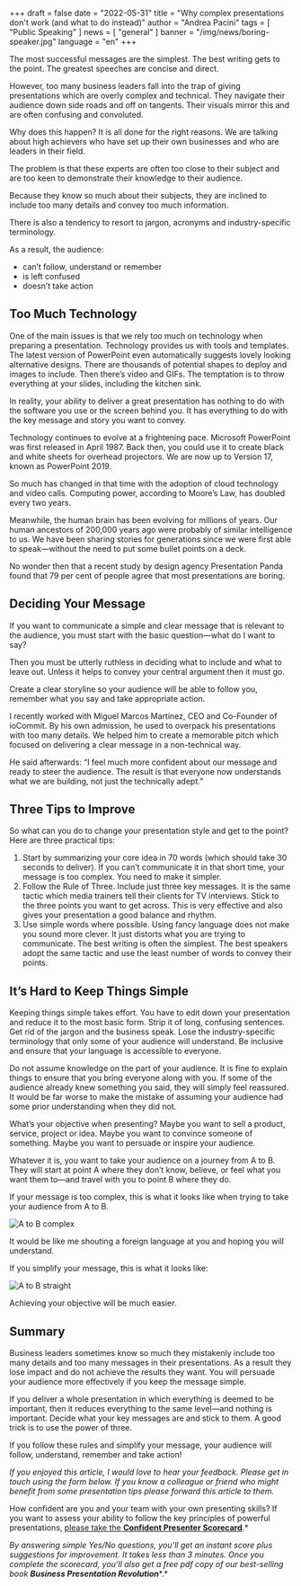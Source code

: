 +++
draft = false
date = "2022-05-31"
title = "Why complex presentations don't work (and what to do instead)"
author = "Andrea Pacini"
tags = [ "Public Speaking" ]
news = [ "general" ]
banner = "/img/news/boring-speaker.jpg"
language = "en"
+++

The most successful messages are the simplest. The best writing gets to the point. The greatest speeches are concise and direct.

However, too many business leaders fall into the trap of giving presentations which are overly complex and technical. They navigate their audience down side roads and off on tangents. 
Their visuals mirror this and are often confusing and convoluted.

Why does this happen? It is all done for the right reasons. We are talking about high achievers who have set up their own businesses and who are leaders in their field.

The problem is that these experts are often too close to their subject and are too keen to demonstrate their knowledge to their audience. 

Because they know so much about their subjects, they are inclined to include too many details and convey too much information.

There is also a tendency to resort to jargon, acronyms and industry-specific terminology.

As a result, the audience:
 
- can’t follow, understand or remember
- is left confused
- doesn’t take action

## Too Much Technology

One of the main issues is that we rely too much on technology when preparing a presentation. Technology provides us with tools and templates. The latest version of PowerPoint even automatically suggests lovely looking alternative designs. There are thousands of potential shapes to deploy and images to include. Then there’s video and GIFs. The temptation is to throw everything at your slides, including the kitchen sink.

In reality, your ability to deliver a great presentation has nothing to do with the software you use or the screen behind you. It has everything to do with the key message and story you want to convey.

Technology continues to evolve at a frightening pace. Microsoft PowerPoint was first released in April 1987. Back then, you could use it to create black and white sheets for overhead projectors. We are now up to Version 17, known as PowerPoint 2019.

So much has changed in that time with the adoption of cloud technology and video calls. Computing power, according to Moore’s Law, has doubled every two years.

Meanwhile, the human brain has been evolving for millions of years. Our human ancestors of 200,000 years ago were probably of similar intelligence to us. We have been sharing stories for generations since we were first able to speak—without the need to put some bullet points on a deck.

No wonder then that a recent study by design agency Presentation Panda found that 79 per cent of people agree that most presentations are boring. 

## Deciding Your Message

If you want to communicate a simple and clear message that is relevant to the audience, you must start with the basic question—what do I want to say? 

Then you must be utterly ruthless in deciding what to include and what to leave out. Unless it helps to convey your central argument then it must go.

Create a clear storyline so your audience will be able to follow you, remember what you say and take appropriate action.

I recently worked with Miguel Marcos Martinez, CEO and Co-Founder of ioCommit. By his own admission, he used to overpack his presentations with too many details. We helped him to create a memorable pitch which focused on delivering a clear message in a non-technical way.

He said afterwards: “I feel much more confident about our message and ready to steer the audience. The result is that everyone now understands what we are building, not just the technically adept.”

## Three Tips to Improve

So what can you do to change your presentation style and get to the point? Here are three practical tips:
 
1. Start by summarizing your core idea in 70 words (which should take 30 seconds to deliver). If you can’t communicate it in that short time, your message is too complex. You need to make it simpler.
2. Follow the Rule of Three. Include just three key messages. It is the same tactic which media trainers tell their clients for TV interviews. Stick to the three points you want to get across. This is very effective and also gives your presentation a good balance and rhythm.
3. Use simple words where possible. Using fancy language does not make you sound more clever. It just distorts what you are trying to communicate. The best writing is often the simplest. The best speakers adopt the same tactic and use the least number of words to convey their points.

## It’s Hard to Keep Things Simple

Keeping things simple takes effort. You have to edit down your presentation and reduce it to the most basic form. Strip it of long, confusing sentences. Get rid of the jargon and the business speak. Lose the industry-specific terminology that only some of your audience will understand. Be inclusive and ensure that your language is accessible to everyone.

Do not assume knowledge on the part of your audience. It is fine to explain things to ensure that you bring everyone along with you. If some of the audience already knew something you said, they will simply feel reassured. It would be far worse to make the mistake of assuming your audience had some prior understanding when they did not.

What’s your objective when presenting? Maybe you want to sell a product, service, project or idea. Maybe you want to convince someone of something. Maybe you want to persuade or inspire your audience.

Whatever it is, you want to take your audience on a journey from A to B. They will start at point A where they don’t know, believe, or feel what you want them to—and travel with you to point B where they do.

If your message is too complex, this is what it looks like when trying to take your audience from A to B. 
 
![A to B complex](/img/news/a-b-squiggly.jpg)

It would be like me shouting a foreign language at you and hoping you will understand.

If you simplify your message, this is what it looks like: 

![A to B straight](/img/news/a-b-straight.jpg)
 
Achieving your objective will be much easier. 

## Summary

Business leaders sometimes know so much they mistakenly include too many details and too many messages in their presentations. As a result they lose impact and do not achieve the results they want. You will persuade your audience more effectively if you keep the message simple.

If you deliver a whole presentation in which everything is deemed to be important, then it reduces everything to the same level—and nothing is important. Decide what your key messages are and stick to them. A good trick is to use the power of three.

If you follow these rules and simplify your message, your audience will follow, understand, remember and take action!

*If you enjoyed this article, I would love to hear your feedback. Please get in touch using the form below. If you know a colleague or friend who might benefit from some presentation tips please forward this article to them.*

How confident are you and your team with your own presenting skills? If you want to assess your ability to follow the key principles of powerful presentations, [please take the **Confident Presenter Scorecard**](https://www.ideasonstage.com/score/).*

*By answering simple Yes/No questions, you’ll get an instant score plus suggestions for improvement. It takes less than 3 minutes. Once you complete the scorecard, you’ll also get a free pdf copy of our best-selling book* ***Business Presentation Revolution****.*




